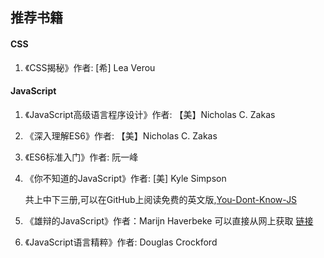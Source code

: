 ## 推荐书籍

#### CSS

1. 《CSS揭秘》作者: [希] Lea Verou

#### JavaScript

1. 《JavaScript高级语言程序设计》作者: 【美】Nicholas C. Zakas

2. 《深入理解ES6》作者: 【美】Nicholas C. Zakas

3. 《ES6标准入门》作者: 阮一峰

4. 《你不知道的JavaScript》作者: [美] Kyle Simpson 

   共上中下三册,可以在GitHub上阅读免费的英文版,[You-Dont-Know-JS](https://github.com/getify/You-Dont-Know-JS)

5. 《雄辩的JavaScript》作者：Marijn Haverbeke  可以直接从网上获取 [链接](http://eloquentjavascript.net/index.html)

6. 《JavaScript语言精粹》作者:  Douglas Crockford

